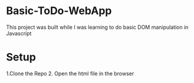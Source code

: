 # Basic-ToDo-WebApp
This project was built while I was learning to do basic DOM manipulation in Javascript

# Setup 

1.Clone the Repo 
2. Open the html file in the browser
